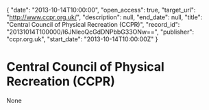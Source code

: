 {
  "date": "2013-10-14T10:00:00", 
  "open_access": true, 
  "target_url": "http://www.ccpr.org.uk/", 
  "description": null, 
  "end_date": null, 
  "title": "Central Council of Physical Recreation (CCPR)", 
  "record_id": "20131014T100000/I6JNleoQcGdDNPbbG33ONw==", 
  "publisher": "ccpr.org.uk", 
  "start_date": "2013-10-14T10:00:00Z"
}

# Central Council of Physical Recreation (CCPR)

None